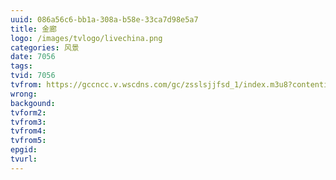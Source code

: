 ```yaml
---
uuid: 086a56c6-bb1a-308a-b58e-33ca7d98e5a7
title: 金廊
logo: /images/tvlogo/livechina.png
categories: 风景
date: 7056
tags:
tvid: 7056
tvfrom: https://gccncc.v.wscdns.com/gc/zsslsjjfsd_1/index.m3u8?contentid=2820180516001
wrong:
backgound:
tvform2:
tvfrom3:
tvfrom4:
tvfrom5:
epgid:
tvurl:
---
```

